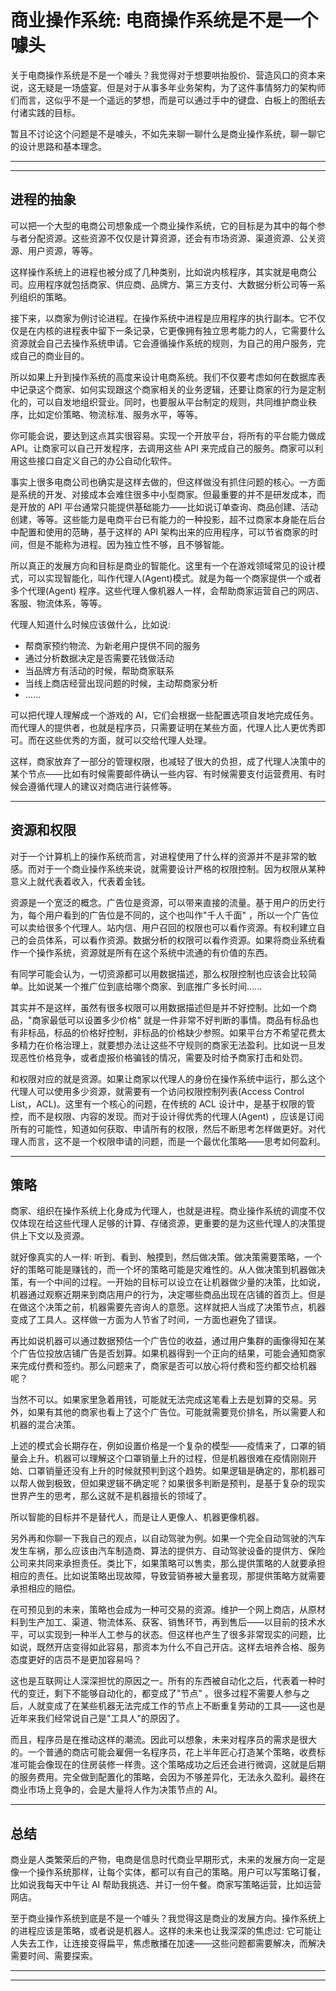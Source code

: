 # 商业操作系统: 电商操作系统是不是一个噱头

关于电商操作系统是不是一个噱头？我觉得对于想要哄抬股价、营造风口的资本来说，这无疑是一场盛宴。但是对于从事多年业务架构，为了这件事情努力的架构师们而言，这似乎不是一个遥远的梦想，而是可以通过手中的键盘、白板上的图纸去付诸实践的目标。

暂且不讨论这个问题是不是噱头，不如先来聊一聊什么是商业操作系统，聊一聊它的设计思路和基本理念。

---
---

## 进程的抽象

可以把一个大型的电商公司想象成一个商业操作系统，它的目标是为其中的每个参与者分配资源。这些资源不仅仅是计算资源，还会有市场资源、渠道资源、公关资源、用户资源，等等。

这样操作系统上的进程也被分成了几种类别，比如说内核程序，其实就是电商公司。应用程序就包括商家、供应商、品牌方、第三方支付、大数据分析公司等一系列组织的策略。

接下来，以商家为例讨论进程。在操作系统中进程是应用程序的执行副本。它不仅仅是在内核的进程表中留下一条记录，它更像拥有独立思考能力的人，它需要什么资源就会自己去操作系统申请。它会遵循操作系统的规则，为自己的用户服务，完成自己的商业目的。

所以如果上升到操作系统的高度来设计电商系统。我们不仅要考虑如何在数据库表中记录这个商家、如何实现跟这个商家相关的业务逻辑，还要让商家的行为是定制化的，可以自发地组织营业。同时，也要服从平台制定的规则，共同维护商业秩序，比如定价策略、物流标准、服务水平，等等。

你可能会说，要达到这点其实很容易。实现一个开放平台，将所有的平台能力做成 API。让商家可以自己开发程序，去调用这些 API 来完成自己的服务。商家可以利用这些接口自定义自己的办公自动化软件。

事实上很多电商公司也确实是这样去做的，但这样做没有抓住问题的核心。一方面是系统的开发、对接成本会难住很多中小型商家。但最重要的并不是研发成本，而是开放的 API
平台通常只能提供基础能力——比如说订单查询、商品创建、活动创建，等等。这些能力是电商平台已有能力的一种投影，超不过商家本身能在后台中配置和使用的范畴，基于这样的 API
架构出来的应用程序，可以节省商家的时间，但是不能称为进程。因为独立性不够，且不够智能。

所以真正的发展方向和目标是商业的智能化。这里有一个在游戏领域常见的设计模式，可以实现智能化，叫作代理人(Agent)模式。就是为每一个商家提供一个或者多个代理(Agent)
程序。这些代理人像机器人一样，会帮助商家运营自己的网店、客服、物流体系，等等。

代理人知道什么时候应该做什么，比如说:

* 帮商家预约物流、为新老用户提供不同的服务
* 通过分析数据决定是否需要花钱做活动
* 当品牌方有活动的时候，帮助商家联系
* 当线上商店经营出现问题的时候，主动帮商家分析
* ......

可以把代理人理解成一个游戏的 AI，它们会根据一些配置选项自发地完成任务。而代理人的提供者，也就是程序员，只需要证明在某些方面，代理人比人更优秀即可。而在这些优秀的方面，就可以交给代理人处理。

这样，商家放弃了一部分的管理权限，也减轻了很大的负担，成了代理人决策中的某个节点——比如有时候需要邮件确认一些内容、有时候需要支付运营费用、有时候会遵循代理人的建议对商店进行装修等。

---

## 资源和权限

对于一个计算机上的操作系统而言，对进程使用了什么样的资源并不是非常的敏感。而对于一个商业操作系统来说，就需要设计严格的权限控制。因为权限从某种意义上就代表着收入，代表着金钱。

资源是一个宽泛的概念。广告位是资源，可以带来直接的流量。基于用户的历史行为，每个用户看到的广告位是不同的，这个也叫作"千人千面"
，所以一个广告位可以卖给很多个代理人。站内信、用户召回的权限也可以看作资源。有权利建立自己的会员体系，可以看作资源。数据分析的权限可以看作资源。如果将商业系统看作一个操作系统，资源就是所有在这个系统中流通的有价值的东西。

有同学可能会认为，一切资源都可以用数据描述，那么权限控制也应该会比较简单。比如说某一个推广位到底给哪个商家、到底推广多长时间......

其实并不是这样，虽然有很多权限可以用数据描述但是并不好控制。比如一个商品，"商家最低可以设置多少价格"
就是一件非常不好判断的事情。商品有标品也有非标品，标品的价格好控制，非标品的价格缺少参照。如果平台方不希望花费太多精力在价格治理上，就要想办法让这些不守规则的商家无法盈利。比如说一旦发现恶性价格竞争，或者虚报价格骗钱的情况，需要及时给予商家打击和处罚。

和权限对应的就是资源。如果让商家以代理人的身份在操作系统中运行，那么这个代理人可以使用多少资源，就需要有一个访问权限控制列表(Access Control List,，ACL)。这里有一个核心的问题，在传统的 ACL
设计中，是基于权限的管控，而不是权限、内容的发现。而对于设计得优秀的代理人(Agent)
，应该是订阅所有的可能性，知道如何获取、申请所有的权限，然后不断思考怎样做更好。对代理人而言，这不是一个权限申请的问题，而是一个最优化策略——思考如何盈利。

---

## 策略

商家、组织在操作系统上化身成为代理人，也就是进程。商业操作系统的调度不仅仅体现在给这些代理人足够的计算、存储资源，更重要的是为这些代理人的决策提供上下文以及资源。

就好像真实的人一样:
听到、看到、触摸到，然后做决策。做决策需要策略，一个好的策略可能是赚钱的，而一个坏的策略可能是灾难性的。从人做决策到机器做决策，有一个中间的过程。一开始的目标可以设立在让机器做少量的决策，比如说，机器通过观察近期来到商店用户的行为，决定哪些商品出现在店铺的首页上。但是在做这个决策之前，机器需要先咨询人的意愿。这样就把人当成了决策节点，机器变成了工具人。这样做一方面为人节省了时间，一方面也避免了错误。

再比如说机器可以通过数据预估一个广告位的收益，通过用户集群的画像得知在某个广告位投放店铺广告是否划算。如果机器得到一个正向的结果，可能会通知商家来完成付费和签约。那么问题来了，商家是否可以放心将付费和签约都交给机器呢？

当然不可以。如果家里急着用钱，可能就无法完成这笔看上去是划算的交易。另外，如果有其他的商家也看上了这个广告位。可能就需要竞价排名，所以需要人和机器的混合决策。

上述的模式会长期存在，例如设置价格是一个复杂的模型——疫情来了，口罩的销量会上升。机器可以理解这个口罩销量上升的过程，但是机器很难在疫情刚刚开始、口罩销量还没有上升的时候就预判到这个趋势。如果逻辑是确定的，那机器可以帮人做到极致，但如果逻辑不确定呢？如果很多判断是预判，是基于复杂的现实世界产生的思考，那么这就不是机器擅长的领域了。

所以智能的目标并不是替代人，而是让人更像人、机器更像机器。

另外再和你聊一下我自己的观点，以自动驾驶为例。如果一个完全自动驾驶的汽车发生车祸，那么应该由汽车制造商、算法的提供方、自动驾驶设备的提供方、保险公司来共同来承担责任。类比下，如果策略可以售卖，那么提供策略的人就要承担相应的责任。比如说策略出现故障，导致营销券被大量套现，那提供策略方就需要承担相应的赔偿。

在可预见到的未来，策略也会成为一种可交易的资源。维护一个网上商店，从原材料到生产加工、渠道、物流体系、获客、销售环节，再到售后——以目前的技术水平，可以实现到一种半人工参与的状态。但这样也产生了很多非常现实的问题，比如说，既然开店变得如此容易，那资本为什么不自己开店。这样去培养合格、服务态度更好的店员不是更加容易吗？

这也是互联网让人深深担忧的原因之一。所有的东西被自动化之后，代表着一种时代的变迁，剩下不能够自动化的，都变成了"节点"
。很多过程不需要人参与之后，人就变成了在某些机器无法完成工作的节点上不断重复劳动的工具——这也是近年来我们经常说自己是"工具人"的原因了。

而且，程序员是在推动这样的潮流。因此可以想象，未来对程序员的需求是很大的。一个普通的商店可能会雇佣一名程序员，花上半年匠心打造某个策略，收费标准可能会像现在的住房装修一样贵。这个策略成功之后还会进行微调，这就是后期的服务费用。完全做到配置化的策略，会因为不够差异化，无法永久盈利。最终在商业市场上竞争的，会是大量将人作为决策节点的
AI。

---

## 总结

商业是人类繁荣后的产物，电商是信息时代商业早期形式，未来的发展方向一定是像一个操作系统那样，让每个实体，都可以有自己的策略。用户可以写策略订餐，比如说我每天中午让 AI 帮助我挑选、并订一份午餐。商家写策略运营，比如运营网店。

至于商业操作系统到底是不是一个噱头？我觉得这是商业的发展方向。操作系统上的进程应该是策略，或者说是机器人。这样的未来也让我深深的焦虑过: 它可能让人失去工作，让连接变得扁平，焦虑散播在加速——这些问题都需要解决，而解决需要时间、需要探索。

---
---

